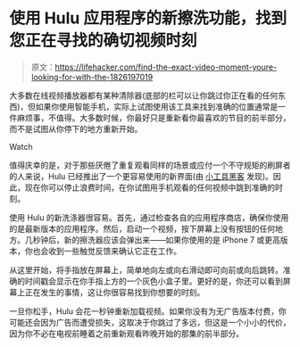 # 使用 Hulu 应用程序的新擦洗功能，找到您正在寻找的确切视频时刻

> 原文：<https://lifehacker.com/find-the-exact-video-moment-youre-looking-for-with-the-1826197019>

大多数在线视频播放器都有某种清除器(底部的栏可以让你跳过你正在看的任何东西)，但如果你使用智能手机，实际上试图使用该工具来找到准确的位置通常是一件麻烦事，不值得。大多数时候，你最好只是重新看你最喜欢的节目的前半部分，而不是试图从你停下的地方重新开始。

Watch

值得庆幸的是，对于那些厌倦了重复观看同样的场景或应付一个不守规矩的刷屏者的人来说，Hulu 已经推出了一个更容易使用的新界面(由 [小工具黑客](https://smartphones.gadgethacks.com/how-to/use-hulus-improved-scrubbing-tool-accurately-skip-through-show-0184799/) 发现)。因此，现在你可以停止浪费时间，在你试图用手机观看的任何视频中跳到准确的时刻。

使用 Hulu 的新洗涤器很容易。首先，通过检查各自的应用程序商店，确保你使用的是最新版本的应用程序。然后，启动一个视频，按下屏幕上没有按钮的任何地方。几秒钟后，新的擦洗器应该会弹出来——如果你使用的是 iPhone 7 或更高版本，你也会收到一些触觉反馈来确认它正在工作。

从这里开始，将手指放在屏幕上，简单地向左或向右滑动即可向前或向后跳转。准确的时间戳会显示在你手指上方的一个灰色小盒子里。更好的是，你还可以看到屏幕上正在发生的事情，这让你很容易找到你想要的时刻。

一旦你松手，Hulu 会花一秒钟重新加载视频。如果你没有为无广告版本付费，你可能还会因为广告而遭受损失，这取决于你跳过了多远，但这是一个小小的代价，因为你不必在电视前睡着之前重新观看昨晚开始的那集的前半部分。